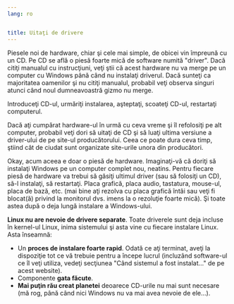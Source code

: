 ```yaml
---
lang: ro


title: Uitaţi de drivere
---
```


Piesele noi de hardware, chiar şi cele mai simple, de obicei vin împreună cu un CD. Pe CD se află o piesă foarte mică de software numită "driver". Dacă citiţi manualul cu instrucţiuni, veţi ştii că acest hardware nu va merge pe un computer cu Windows până când nu instalaţi driverul. Dacă sunteţi ca majoritatea oamenilor şi nu citiţi manualul, probabil veţi observa singuri atunci când noul dumneavoastră gizmo nu merge.

Introduceţi CD-ul, urmăriţi instalarea, aşteptaţi, scoateţi CD-ul, restartaţi computerul.

Dacă aţi cumpărat hardware-ul în urmă cu ceva vreme şi îl refolosiţi pe alt computer, probabil veţi dori să uitaţi de CD şi să luaţi ultima versiune a driver-ului de pe site-ul producătorului. Ceea ce poate dura ceva timp, ştiind cât de ciudat sunt organizate site-urile unora din producători.

Okay, acum aceea e doar o piesă de hardware. Imaginaţi-vă că doriţi să instalaţi Windows pe un computer complet nou, neatins. Pentru fiecare piesă de hardware va trebui să găsiţi ultimul driver (sau să folosiţi un CD), să-l instalaţi, să restartaţi. Placa grafică, placa audio, tastatura, mouse-ul, placa de bază, etc. (mai bine aţi rezolva cu placa grafică întâi sau veţi fi blocat(ă) privind la monitorul dvs. imens la o rezoluţie foarte mică). Şi toate astea după o deja lungă instalare a Windows-ului.

<b>Linux nu are nevoie de drivere separate</b>. Toate driverele sunt deja incluse în kernel-ul Linux, inima sistemului şi asta vine cu fiecare instalare Linux. Asta înseamnă:

<ul>
<li>Un <b>proces de instalare foarte rapid</b>. Odată ce aţi terminat, aveţi la dispoziţie tot ce vă trebuie pentru a începe lucrul (incluzând software-ul ce îl veţi utiliza, vedeţi secţiunea "Când sistemul a fost instalat..." de pe acest website).</li>
<li>Componente <b>gata făcute</b>.</li>
<li><b>Mai puţin rău creat planetei</b> deoarece CD-urile nu mai sunt necesare (mă rog, până când nici Windows nu va mai avea nevoie de ele...).</li>
</ul>




